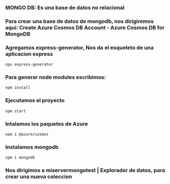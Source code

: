 ### MONGO DB: Es una base de datos no relacional

### Para crear una base de datos de mongodb, nos dirigiremos aqui: Create Azure Cosmos DB Account - Azure Cosmos DB for MongoDB

### Agregamos express-generator, Nos da el esqueleto de una aplicacion express
    npx express-generator

### Para generar node modules escribimos:
    npm install

### Ejecutamos el proyecto
    npm start

### Intalamos los paquetes de Azure
    npm i @azure/cosmos

### Instalamos mongodb
    npm i mongodb

### Nos dirigimos a miservermongotest | Explorador de datos, para crear una nueva coleccion

